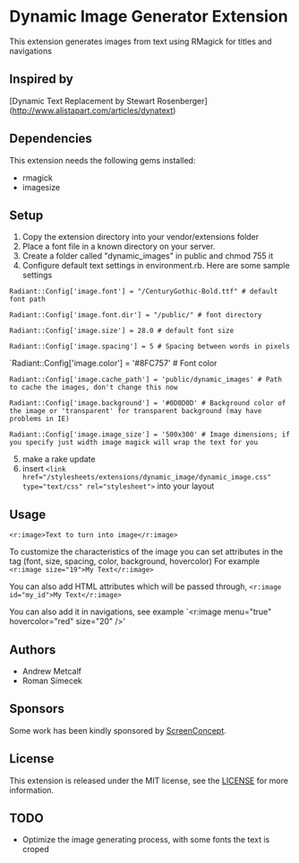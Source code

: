 Dynamic Image Generator Extension
===========

This extension generates images from text using RMagick for titles and navigations

Inspired by
------------
[Dynamic Text Replacement by Stewart Rosenberger] (http://www.alistapart.com/articles/dynatext)

Dependencies
------------

This extension needs the following gems installed:

* rmagick
* imagesize

Setup
------------

1. Copy the extension directory into your vendor/extensions folder
2. Place a font file in a known directory on your server.
3. Create a folder called "dynamic_images" in public and chmod 755 it
4. Configure default text settings in environment.rb.  Here are some sample settings

`Radiant::Config['image.font'] = "/CenturyGothic-Bold.ttf" # default font path`

`Radiant::Config['image.font.dir'] = "/public/" # font directory`

`Radiant::Config['image.size'] = 28.0 # default font size`

`Radiant::Config['image.spacing'] = 5 # Spacing between words in pixels`

`Radiant::Config['image.color'] = '#8FC757' # Font color

`Radiant::Config['image.cache_path'] = 'public/dynamic_images' # Path to cache the images, don't change this now`

`Radiant::Config['image.background'] = '#0D0D0D' # Background color of the image or 'transparent' for transparent background (may have problems in IE)`

`Radiant::Config['image.image_size'] = '500x300' # Image dimensions; if you specify just width image magick will wrap the text for you`

5. make a rake update
6. insert `<link href="/stylesheets/extensions/dynamic_image/dynamic_image.css" type="text/css" rel="stylesheet">` into your layout


Usage
------------

`<r:image>Text to turn into image</r:image>`

To customize the characteristics of the image you can set attributes in the tag (font, size, spacing, color, background, hovercolor)
For example 
`<r:image size="19">My Text</r:image>`

You can also add HTML attributes which will be passed through,
`<r:image id="my_id">My Text</r:image>`

You can also add it in navigations, see example
`<r:image menu="true" hovercolor="red" size="20" />'

Authors
-------

* Andrew Metcalf
* Roman Simecek

Sponsors
--------

Some work has been kindly sponsored by [ScreenConcept](http://www.screenconcept.ch).

License
-------

This extension is released under the MIT license, see the [LICENSE](master/LICENSE) for more
information.

TODO
-------
* Optimize the image generating process, with some fonts the text is croped